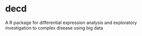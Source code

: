 # decd
A R package for differential expression analysis and exploratory investigation to complex disease using big data
